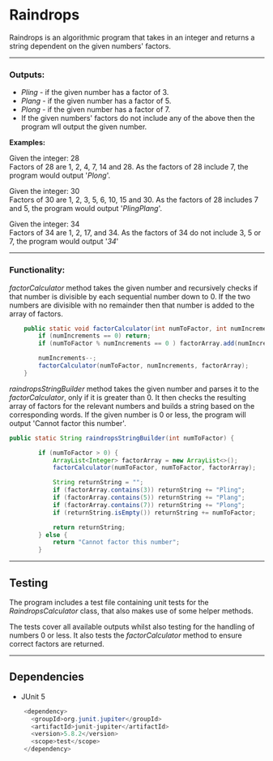 # Raindrops

Raindrops is an algorithmic program that takes in an integer and returns a string dependent on the given numbers' factors.

---

### Outputs:

- *Pling* - if the given number has a factor of 3.
- *Plang* - if the given number has a factor of 5.
- *Plong* - if the given number has a factor of 7.
- If the given numbers' factors do not include any of the above then the program wll output the given number.

**Examples:**

Given the integer: 28 \
Factors of 28 are 1, 2, 4, 7, 14 and 28. As the factors of 28 include 7, the program would output '*Plong*'.

Given the integer: 30 \
Factors of 30 are 1, 2, 3, 5, 6, 10, 15 and 30. As the factors of 28 includes 7 and 5, the program would output '*PlingPlang*'.

Given the integer: 34 \
Factors of 34 are 1, 2, 17, and 34. As the factors of 34 do not include 3, 5 or 7, the program would output '*34*'

---

### Functionality:

*factorCalculator* method takes the given number and recursively checks if that number is divisible by each sequential number down to 0. If the two numbers are divisible with no remainder then that number is added to the array of factors.

```java
    public static void factorCalculator(int numToFactor, int numIncrements, ArrayList<Integer> factorArray) {
        if (numIncrements == 0) return;
        if (numToFactor % numIncrements == 0 ) factorArray.add(numIncrements);

        numIncrements--;
        factorCalculator(numToFactor, numIncrements, factorArray);
    }
```

*raindropsStringBuilder* method takes the given number and parses it to the *factorCalculator*, only if it is greater than 0. It then checks the resulting array of factors for the relevant numbers and builds a string based on the corresponding words. If the given number is 0 or less, the program will output 'Cannot factor this number'.

```java
public static String raindropsStringBuilder(int numToFactor) {

        if (numToFactor > 0) {
            ArrayList<Integer> factorArray = new ArrayList<>();
            factorCalculator(numToFactor, numToFactor, factorArray);

            String returnString = "";
            if (factorArray.contains(3)) returnString += "Pling";
            if (factorArray.contains(5)) returnString += "Plang";
            if (factorArray.contains(7)) returnString += "Plong";
            if (returnString.isEmpty()) returnString += numToFactor;

            return returnString;
        } else {
            return "Cannot factor this number";
        }

```

---

## Testing

The program includes a test file containing unit tests for the *RaindropsCalculator* class, that also makes use of some helper methods.

The tests cover all available outputs whilst also testing for the handling of numbers 0 or less. It also tests the *factorCalculator* method to ensure correct factors are returned.

---

## Dependencies

- JUnit 5

```java
    <dependency>
      <groupId>org.junit.jupiter</groupId>
      <artifactId>junit-jupiter</artifactId>
      <version>5.8.2</version>
      <scope>test</scope>
    </dependency>
```
